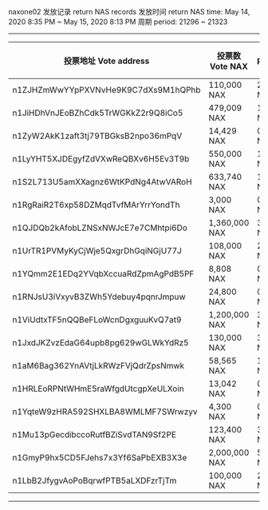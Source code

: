 
naxone02 发放记录 return NAS records
发放时间 return NAS time: May 14, 2020 8:35 PM ~ May 15, 2020 8:13 PM
周期 period: 21296 ~ 21323

----------------------------------

| 投票地址 Vote address | 投票数 Vote NAX | 分红 Return NAS |
| ---------- | ---------- | ---------- |
| n1ZJHZmWwYYpPXVNvHe9K9C7dXs9M1hQPhb | 110,000 NAX | 2.82 NAS |
| n1JiHDhVnJEoBZhCdk5TrWGKkZ2r9Q8iCo5 | 479,009 NAX | 12.29 NAS |
| n1ZyW2AkK1zaft3tj79TBGksB2npo36mPqV | 14,429 NAX | 0.37 NAS |
| n1LyYHT5XJDEgyfZdVXwReQBXv6H5Ev3T9b | 550,000 NAX | 14.11 NAS |
| n1S2L713U5amXXagnz6WtKPdNg4AtwVARoH | 633,740 NAX | 16.26 NAS |
| n1RgRaiR2T6xp58DZMqdTvfMArYrrYondTh | 3,000 NAX | 0.07 NAS |
| n1QJDQb2kAfobLZNSxNWJcE7e7CMhtpi6Do | 1,360,000 NAX | 34.9 NAS |
| n1UrTR1PVMyKyCjWje5QxgrDhGqiNGjU77J | 108,000 NAX | 2.77 NAS |
| n1YQmm2E1EDq2YVqbXccuaRdZpmAgPdB5PF | 8,808 NAX | 0.22 NAS |
| n1RNJsU3iVxyvB3ZWh5Ydebuy4pqnrJmpuw | 24,800 NAX | 0.63 NAS |
| n1ViUdtxTF5nQQBeFLoWcnDgxguuKvQ7at9 | 1,200,000 NAX | 30.8 NAS |
| n1JxdJKZvzEdaG64upb8pg629wGLWkYdRz5 | 130,000 NAX | 3.33 NAS |
| n1aM6Bag362YnAVtjLkRWzFVjQdrZpsNmwk | 58,565 NAX | 1.5 NAS |
| n1HRLEoRPNtWHmE5raWfgdUtcgpXeULXoin | 13,042 NAX | 0.33 NAS |
| n1YqteW9zHRA592SHXLBA8WMLMF7SWrwzyv | 4,300 NAX | 0.11 NAS |
| n1Mu13pGecdibccoRutfBZiSvdTAN9Sf2PE | 123,400 NAX | 3.16 NAS |
| n1GmyP9hx5CD5FJehs7x3Yf6SaPbEXB3X3e | 2,000,000 NAX | 51.33 NAS |
| n1LbB2JfygvAoPoBqrwfPTB5aLXDFzrTjTm | 100,000 NAX | 2.56 NAS |

----------------------------------